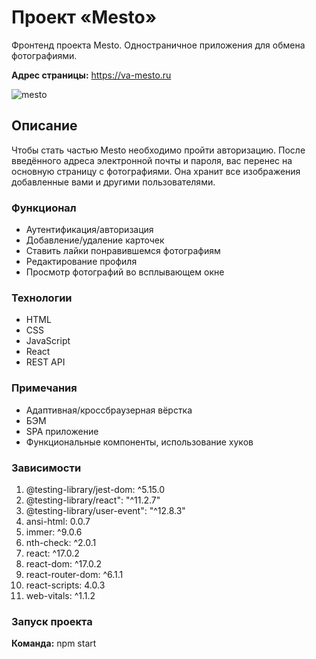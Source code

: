 # Проект «Mesto»

Фронтенд проекта Mesto. Одностраничное приложения для обмена фотографиями.

**Адрес страницы:** https://va-mesto.ru

![mesto](https://user-images.githubusercontent.com/86553552/188730612-dac20888-22a0-4391-9075-6f857b115521.png)

## Описание

Чтобы стать частью Mesto необходимо пройти авторизацию. После введённого адреса электронной почты и пароля, вас перенес на основную страницу с фотографиями. Она хранит все изображения добавленные вами и другими пользователями.

### Функционал

- Аутентификация/авторизация
- Добавление/удаление карточек
- Ставить лайки понравившемся фотографиям
- Редактирование профиля
- Просмотр фотографий во всплывающем окне

### Технологии

- HTML
- CSS
- JavaScript
- React
- REST API

### Примечания

- Адаптивная/кроссбраузерная вёрстка
- БЭМ
- SPA приложение
- Функциональные компоненты, использование хуков

### Зависимости

1. @testing-library/jest-dom: ^5.15.0
2. @testing-library/react": "^11.2.7"
3. @testing-library/user-event": "^12.8.3"
4. ansi-html: 0.0.7
5. immer: ^9.0.6
6. nth-check: ^2.0.1
7. react: ^17.0.2
8. react-dom: ^17.0.2
9. react-router-dom: ^6.1.1
10. react-scripts: 4.0.3
11. web-vitals: ^1.1.2

### Запуск проекта

__Команда:__ npm start


